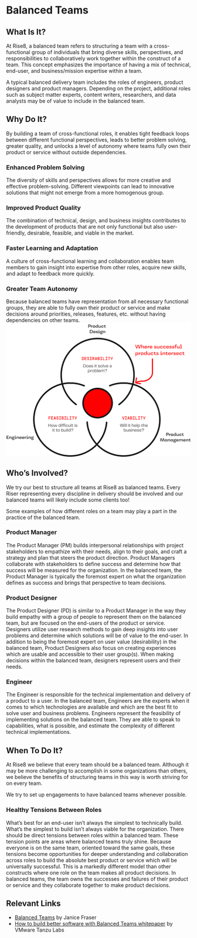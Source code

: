 # Balanced Teams 

## What Is It?
At Rise8, a balanced team refers to structuring a team with a cross-functional group of individuals that bring diverse skills, perspectives, and responsibilities to collaboratively work together within the construct of a team. This concept emphasizes the importance of having a mix of technical, end-user, and business/mission expertise within a team.

A typical balanced delivery team includes the roles of engineers, product designers and product managers. Depending on the project, additional roles such as subject matter experts, content writers, researchers, and data analysts may be of value to include in the balanced team.


## Why Do It?
By building a team of cross-functional roles, it enables tight feedback loops between different functional perspectives, leads to better problem solving, greater quality, and unlocks a level of autonomy where teams fully own their product or service without outside dependencies.

### Enhanced Problem Solving

The diversity of skills and perspectives allows for more creative and effective problem-solving. Different viewpoints can lead to innovative solutions that might not emerge from a more homogenous group. 

### Improved Product Quality 

The combination of technical, design, and business insights contributes to the development of products that are not only functional but also user-friendly, desirable, feasible, and viable in the market.

### Faster Learning and Adaptation

A culture of cross-functional learning and collaboration enables team members to gain insight into expertise from other roles, acquire new skills, and adapt to feedback more quickly.

### Greater Team Autonomy

Because balanced teams have representation from all necessary functional groups, they are able to fully own their product or service and make decisions around priorities, releases, features, etc. without having dependencies on other teams.
![Balanced team](../../assets/BalancedTeam.png)

## Who’s Involved? 
We try our best to structure all teams at Rise8 as balanced teams. Every Riser representing every discipline in delivery should be involved and our balanced teams will likely include some clients too!

Some examples of how different roles on a team may play a part in the practice of the balanced team.

### Product Manager

The Product Manager (PM) builds interpersonal relationships with project stakeholders to empathize with their needs, align to their goals, and craft a strategy and plan that steers the product direction. Product Managers collaborate with stakeholders to define success and determine how that success will be measured for the organization. In the balanced team, the Product Manager is typically the foremost expert on what the organization defines as success and brings that perspective to team decisions.

### Product Designer

The Product Designer (PD) is similar to a Product Manager in the way they build empathy with a group of people to represent them on the balanced team, but are focused on the end-users of the product or service. Designers utilize user research methods to gain deep insights into user problems and determine which solutions will be of value to the end-user. In addition to being the foremost expert on user value (desirability) in the balanced team, Product Designers also focus on creating experiences which are usable and accessible to their user group(s). When making decisions within the balanced team, designers represent users and their needs.

### Engineer

The Engineer is responsible for the technical implementation and delivery of a product to a user. In the balanced team, Engineers are the experts when it comes to which technologies are available and which are the best fit to solve user and business problems. Engineers represent the feasibility of implementing solutions on the balanced team. They are able to speak to capabilities, what is possible, and estimate the complexity of different technical implementations.

## When To Do It?
At Rise8 we believe that every team should be a balanced team. Although it may be more challenging to accomplish in some organizations than others, we believe the benefits of structuring teams in this way is worth striving for on every team.

We try to set up engagements to have balanced teams whenever possible.

### Healthy Tensions Between Roles

What’s best for an end-user isn’t always the simplest to technically build. What’s the simplest to build isn’t always viable for the organization. There should be direct tensions between roles within a balanced team. These tension points are areas where balanced teams truly shine. Because everyone is on the same team, oriented toward the same goals, these tensions become opportunities for deeper understanding and collaboration across roles to build the absolute best product or service which will be universally successful. This is a markedly different model than other constructs where one role on the team makes all product decisions. In balanced teams, the team owns the successes and failures of their product or service and they collaborate together to make product decisions.

## Relevant Links
*  [Balanced Teams](https://www.youtube.com/watch?v=Z_Q4Q8rCVpU) by Janice Fraser
*  [How to build better software with Balanced Teams whitepaper](https://tanzu.vmware.com/content/white-papers/how-to-build-better-software-with-balanced-teams) by VMware Tanzu Labs


